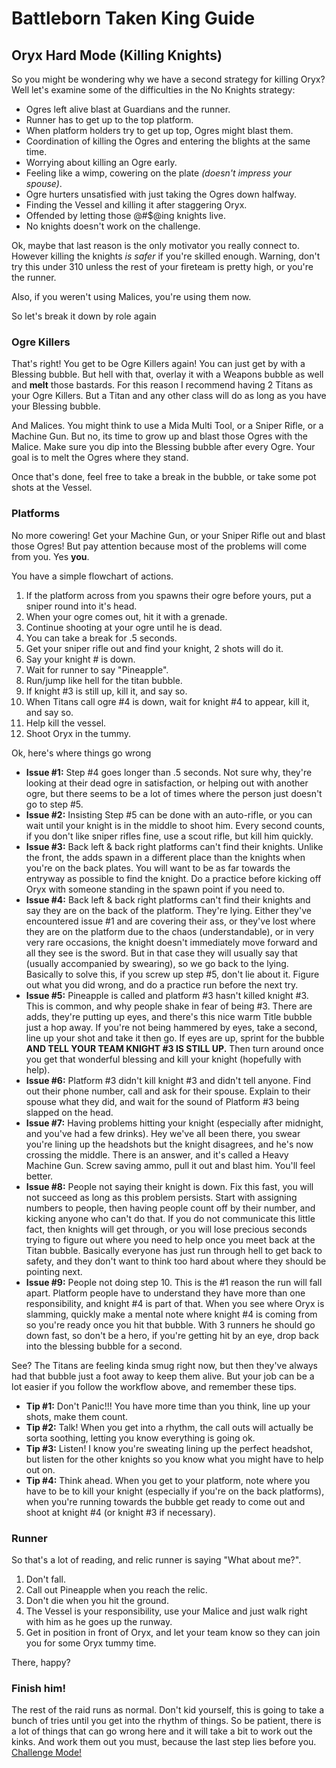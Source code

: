 # Battleborn Taken King Guide
## Oryx Hard Mode (Killing Knights)

So you might be wondering why we have a second strategy for killing Oryx?  Well let's examine some of the difficulties in the No Knights strategy:
* Ogres left alive blast at Guardians and the runner.
* Runner has to get up to the top platform.
* When platform holders try to get up top, Ogres might blast them.
* Coordination of killing the Ogres and entering the blights at the same time.
* Worrying about killing an Ogre early.
* Feeling like a wimp, cowering on the plate *(doesn't impress your spouse)*.
* Ogre hurters unsatisfied with just taking the Ogres down halfway.
* Finding the Vessel and killing it after staggering Oryx.
* Offended by letting those @#$@ing knights live.
* No knights doesn't work on the challenge.

Ok, maybe that last reason is the only motivator you really connect to.  However killing the knights *is safer* if you're skilled enough.  Warning, don't try this under 310 unless the rest of your fireteam is pretty high, or you're the runner.

Also, if you weren't using Malices, you're using them now.

So let's break it down by role again

### Ogre Killers
That's right!  You get to be Ogre Killers again!  You can just get by with a Blessing bubble.  But hell with that, overlay it with a Weapons bubble as well and **melt** those bastards.  For this reason I recommend having 2 Titans as your Ogre Killers.  But a Titan and any other class will do as long as you have your Blessing bubble.

And Malices.  You might think to use a Mida Multi Tool, or a Sniper Rifle, or a Machine Gun.  But no, its time to grow up and blast those Ogres with the Malice.  Make sure you dip into the Blessing bubble after every Ogre.  Your goal is to melt the Ogres where they stand.  

Once that's done, feel free to take a break in the bubble, or take some pot shots at the Vessel.  

### Platforms
No more cowering!  Get your Machine Gun, or your Sniper Rifle out and blast those Ogres!  But pay attention because most of the problems will come from you.  Yes **you**.

You have a simple flowchart of actions.
1. If the platform across from you spawns their ogre before yours, put a sniper round into it's head.
2. When your ogre comes out, hit it with a grenade.
3. Continue shooting at your ogre until he is dead.
4. You can take a break for .5 seconds.
5. Get your sniper rifle out and find your knight, 2 shots will do it.
6. Say your knight # is down.
7. Wait for runner to say "Pineapple".
8. Run/jump like hell for the titan bubble.
9. If knight #3 is still up, kill it, and say so.
10. When Titans call ogre #4 is down, wait for knight #4 to appear, kill it, and say so.
11. Help kill the vessel.
12. Shoot Oryx in the tummy.

Ok, here's where things go wrong
* **Issue #1:** Step #4 goes longer than .5 seconds. Not sure why, they're looking at their dead ogre in satisfaction, or helping out with another ogre, but there seems to be a lot of times where the person just doesn't go to step #5.
* **Issue #2:** Insisting Step #5 can be done with an auto-rifle, or you can wait until your knight is in the middle to shoot him. Every second counts, if you don't like sniper rifles fine, use a scout rifle, but kill him quickly.
* **Issue #3:** Back left & back right platforms can't find their knights. Unlike the front, the adds spawn in a different place than the knights when you're on the back plates. You will want to be as far towards the entryway as possible to find the knight. Do a practice before kicking off Oryx with someone standing in the spawn point if you need to.
* **Issue #4:** Back left & back right platforms can't find their knights and say they are on the back of the platform. They're lying. Either they've encountered issue #1 and are covering their ass, or they've lost where they are on the platform due to the chaos (understandable), or in very very rare occasions, the knight doesn't immediately move forward and all they see is the sword. But in that case they will usually say that (usually accompanied by swearing), so we go back to the lying. Basically to solve this, if you screw up step #5, don't lie about it. Figure out what you did wrong, and do a practice run before the next try.
* **Issue #5:** Pineapple is called and platform #3 hasn't killed knight #3. This is common, and why people shake in fear of being #3. There are adds, they're putting up eyes, and there's this nice warm Title bubble just a hop away. If you're not being hammered by eyes, take a second, line up your shot and take it then go. If eyes are up, sprint for the bubble **AND TELL YOUR TEAM KNIGHT #3 IS STILL UP.** Then turn around once you get that wonderful blessing and kill your knight (hopefully with help).
* **Issue #6:** Platform #3 didn't kill knight #3 and didn't tell anyone. Find out their phone number, call and ask for their spouse. Explain to their spouse what they did, and wait for the sound of Platform #3 being slapped on the head.
* **Issue #7:** Having problems hitting your knight (especially after midnight, and you've had a few drinks). Hey we've all been there, you swear you're lining up the headshots but the knight disagrees, and he's now crossing the middle. There is an answer, and it's called a Heavy Machine Gun. Screw saving ammo, pull it out and blast him. You'll feel better.
* **Issue #8:** People not saying their knight is down. Fix this fast, you will not succeed as long as this problem persists. Start with assigning numbers to people, then having people count off by their number, and kicking anyone who can't do that. If you do not communicate this little fact, then knights will get through, or you will lose precious seconds trying to figure out where you need to help once you meet back at the Titan bubble. Basically everyone has just run through hell to get back to safety, and they don't want to think too hard about where they should be pointing next.
* **Issue #9:** People not doing step 10. This is the #1 reason the run will fall apart. Platform people have to understand they have more than one responsibility, and knight #4 is part of that. When you see where Oryx is slamming, quickly make a mental note where knight #4 is coming from so you're ready once you hit that bubble. With 3 runners he should go down fast, so don't be a hero, if you're getting hit by an eye, drop back into the blessing bubble for a second.

See? The Titans are feeling kinda smug right now, but then they've always had that bubble just a foot away to keep them alive. But your job can be a lot easier if you follow the workflow above, and remember these tips.

* **Tip #1:** Don't Panic!!! You have more time than you think, line up your shots, make them count.
* **Tip #2:** Talk! When you get into a rhythm, the call outs will actually be sorta soothing, letting you know everything is going ok.
* **Tip #3:** Listen! I know you're sweating lining up the perfect headshot, but listen for the other knights so you know what you might have to help out on.
* **Tip #4:** Think ahead. When you get to your platform, note where you have to be to kill your knight (especially if you're on the back platforms), when you're running towards the bubble get ready to come out and shoot at knight #4 (or knight #3 if necessary).

### Runner
So that's a lot of reading, and relic runner is saying "What about me?".
1. Don't fall.
2. Call out Pineapple when you reach the relic.
3. Don't die when you hit the ground.
4. The Vessel is your responsibility, use your Malice and just walk right with him as he goes up the runway.
5. Get in position in front of Oryx, and let your team know so they can join you for some Oryx tummy time.

There, happy?

### Finish him!
The rest of the raid runs as normal. Don't kid yourself, this is going to take a bunch of tries until you get into the rhythm of things. So be patient, there is a lot of things that can go wrong here and it will take a bit to work out the kinks.  And work them out you must, because the last step lies before you. [Challenge Mode!](./oryxchallenge.html)
